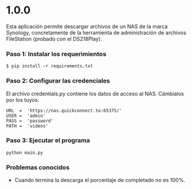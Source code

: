# 1.0.0

Esta aplicación permite descargar archivos de un NAS de la marca Synology, concretamente de la herramienta de administración de archivos FileStation (probado con el DS218Play).

### Paso 1: Instalar los requerimientos

```
$ pip install -r requirements.txt
```

### Paso 2: Configurar las credenciales

El archivo credentials.py contiene los datos de acceso al NAS. Cámbialos por los tuyos:

```
URL  =  'https://nas.quickconnect.to:65375/'
USER =  'admin'
PASS =  'password'
PATH =  'videos'
```

### Paso 3: Ejecutar el programa

```
python main.py
```

### Problemas conocidos

- Cuando termina la descarga el porcentaje de completado no es 100%.